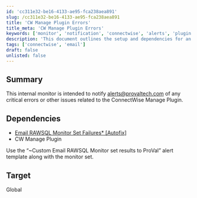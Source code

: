 ```yaml
---
id: 'cc311e32-be16-4133-ae95-fca238aea891'
slug: /cc311e32-be16-4133-ae95-fca238aea891
title: 'CW Manage Plugin Errors'
title_meta: 'CW Manage Plugin Errors'
keywords: ['monitor', 'notification', 'connectwise', 'alerts', 'plugin', 'error']
description: 'This document outlines the setup and dependencies for an internal monitor that notifies the specified email address of critical errors or issues related to the ConnectWise Manage Plugin. It includes information on the necessary dependencies and the target configuration for global monitoring.'
tags: ['connectwise', 'email']
draft: false
unlisted: false
---
```


## Summary

This internal monitor is intended to notify [alerts@provaltech.com](mailto:alerts@provaltech.com) of any critical errors or other issues related to the ConnectWise Manage Plugin.

## Dependencies

- [Email RAWSQL Monitor Set Failures* [Autofix]](/docs/901470a2-73d2-4d29-b0d3-c5f15cf19c41)  
- CW Manage Plugin  

Use the “~Custom Email RAWSQL Monitor set results to ProVal” alert template along with the monitor set.

## Target

Global